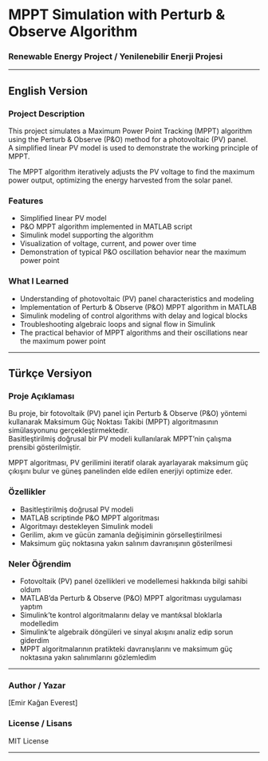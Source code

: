 # MPPT Simulation with Perturb & Observe Algorithm  
### Renewable Energy Project / Yenilenebilir Enerji Projesi

---

## English Version

### Project Description  
This project simulates a Maximum Power Point Tracking (MPPT) algorithm using the Perturb & Observe (P&O) method for a photovoltaic (PV) panel.  
A simplified linear PV model is used to demonstrate the working principle of MPPT.

The MPPT algorithm iteratively adjusts the PV voltage to find the maximum power output, optimizing the energy harvested from the solar panel.

### Features  
- Simplified linear PV model  
- P&O MPPT algorithm implemented in MATLAB script  
- Simulink model supporting the algorithm  
- Visualization of voltage, current, and power over time  
- Demonstration of typical P&O oscillation behavior near the maximum power point



### What I Learned  
- Understanding of photovoltaic (PV) panel characteristics and modeling  
- Implementation of Perturb & Observe (P&O) MPPT algorithm in MATLAB  
- Simulink modeling of control algorithms with delay and logical blocks  
- Troubleshooting algebraic loops and signal flow in Simulink  
- The practical behavior of MPPT algorithms and their oscillations near the maximum power point

---

## Türkçe Versiyon

### Proje Açıklaması  
Bu proje, bir fotovoltaik (PV) panel için Perturb & Observe (P&O) yöntemi kullanarak Maksimum Güç Noktası Takibi (MPPT) algoritmasının simülasyonunu gerçekleştirmektedir.  
Basitleştirilmiş doğrusal bir PV modeli kullanılarak MPPT’nin çalışma prensibi gösterilmiştir.

MPPT algoritması, PV gerilimini iteratif olarak ayarlayarak maksimum güç çıkışını bulur ve güneş panelinden elde edilen enerjiyi optimize eder.

### Özellikler  
- Basitleştirilmiş doğrusal PV modeli  
- MATLAB scriptinde P&O MPPT algoritması  
- Algoritmayı destekleyen Simulink modeli  
- Gerilim, akım ve gücün zamanla değişiminin görselleştirilmesi  
- Maksimum güç noktasına yakın salınım davranışının gösterilmesi



### Neler Öğrendim  
- Fotovoltaik (PV) panel özellikleri ve modellemesi hakkında bilgi sahibi oldum  
- MATLAB’da Perturb & Observe (P&O) MPPT algoritması uygulaması yaptım  
- Simulink’te kontrol algoritmalarını delay ve mantıksal bloklarla modelledim  
- Simulink’te algebraik döngüleri ve sinyal akışını analiz edip sorun giderdim  
- MPPT algoritmalarının pratikteki davranışlarını ve maksimum güç noktasına yakın salınımlarını gözlemledim

---

### Author / Yazar  
[Emir Kağan Everest]  

### License / Lisans  
MIT License 

---


